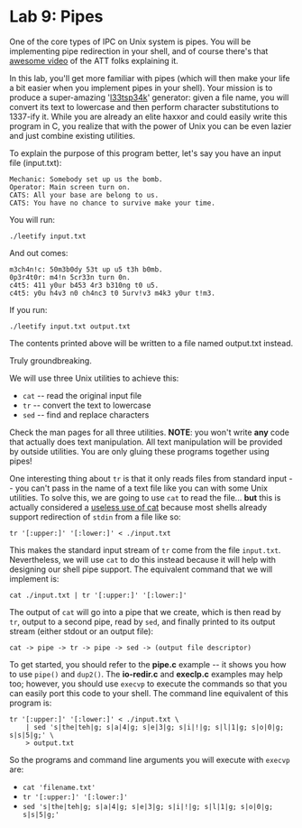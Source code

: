 # Lab 9: Pipes

One of the core types of IPC on Unix system is pipes. You will be implementing pipe redirection in your shell, and of course there's that [awesome video](https://www.cs.usfca.edu/~mmalensek/cs326/schedule/materials/ATTArchives_UNIX_OS.mp4) of the ATT folks explaining it.

In this lab, you'll get more familiar with pipes (which will then make your life a bit easier when you implement pipes in your shell). Your mission is to produce a super-amazing '[l33tsp34k](https://en.wikipedia.org/wiki/Leet)' generator: given a file name, you will convert its text to lowercase and then perform character substitutions to 1337-ify it. While you are already an elite haxxor and could easily write this program in C, you realize that with the power of Unix you can be even lazier and just combine existing utilities.

To explain the purpose of this program better, let's say you have an input file (input.txt):

```
Mechanic: Somebody set up us the bomb.
Operator: Main screen turn on.
CATS: All your base are belong to us.
CATS: You have no chance to survive make your time.
```

You will run:
```
./leetify input.txt
```

And out comes:
```
m3ch4n!c: 50m3b0dy 53t up u5 t3h b0mb.
0p3r4t0r: m4!n 5cr33n turn 0n.
c4t5: 411 y0ur b453 4r3 b310ng t0 u5.
c4t5: y0u h4v3 n0 ch4nc3 t0 5urv!v3 m4k3 y0ur t!m3.
```

If you run:
```
./leetify input.txt output.txt
```
The contents printed above will be written to a file named output.txt instead.

Truly groundbreaking.

We will use three Unix utilities to achieve this:

* `cat` -- read the original input file
* `tr` -- convert the text to lowercase
* `sed` -- find and replace characters

Check the man pages for all three utilities. **NOTE**: you won't write **any** code that actually does text manipulation. All text manipulation will be provided by outside utilities. You are only gluing these programs together using pipes!

One interesting thing about `tr` is that it only reads files from standard input -- you can't pass in the name of a text file like you can with some Unix utilities. To solve this, we are going to use `cat` to read the file... **but** this is actually considered a [useless use of cat](http://porkmail.org/era/unix/award.html) because most shells already support redirection of `stdin` from a file like so:

```
tr '[:upper:]' '[:lower:]' < ./input.txt
```

This makes the standard input stream of `tr` come from the file `input.txt`. Nevertheless, we will use `cat` to do this instead because it will help with designing our shell pipe support. The equivalent command that we will implement is:

```
cat ./input.txt | tr '[:upper:]' '[:lower:]'
```

The output of `cat` will go into a pipe that we create, which is then read by `tr`, output to a second pipe, read by `sed`, and finally printed to its output stream (either stdout or an output file):

```
cat -> pipe -> tr -> pipe -> sed -> (output file descriptor)
```

To get started, you should refer to the **pipe.c** example -- it shows you how to use `pipe()` and `dup2()`. The **io-redir.c** and **execlp.c** examples may help too; however, you should use `execvp` to execute the commands so that you can easily port this code to your shell. The command line equivalent of this program is:

```
tr '[:upper:]' '[:lower:]' < ./input.txt \
    | sed 's|the|teh|g; s|a|4|g; s|e|3|g; s|i|!|g; s|l|1|g; s|o|0|g; s|s|5|g;' \
    > output.txt
```

So the programs and command line arguments you will execute with `execvp` are:

* `cat 'filename.txt'`
* `tr '[:upper:]' '[:lower:]'`
* `sed 's|the|teh|g; s|a|4|g; s|e|3|g; s|i|!|g; s|l|1|g; s|o|0|g; s|s|5|g;'`

